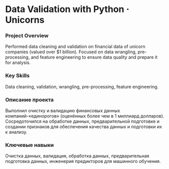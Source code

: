 # Data Validation with Python · Unicorns

### Project Overview
Performed data cleaning and validation on financial data of unicorn companies (valued over $1 billion). Focused on data wrangling, pre-processing, and feature engineering to ensure data quality and prepare it for analysis.

### Key Skills
Data cleaning, validation, wrangling, pre-processing, feature engineering.

### Описание проекта
Выполнил очистку и валидацию финансовых данных компаний-«единорогов» (оценённых более чем в 1 миллиард долларов). Сосредоточился на обработке данных, предварительной подготовке и создании признаков для обеспечения качества данных и подготовки их к анализу.

### Ключевые навыки
Очистка данных, валидация, обработка данных, предварительная подготовка данных, инженерия предикторов для машинного обучения.
